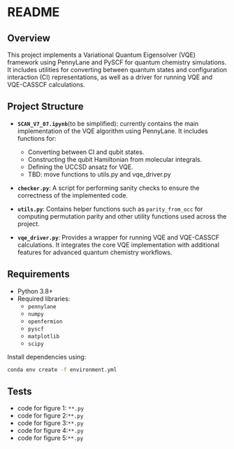 # README

## Overview

This project implements a Variational Quantum Eigensolver (VQE) framework using PennyLane and PySCF for quantum chemistry simulations. It includes utilities for converting between quantum states and configuration interaction (CI) representations, as well as a driver for running VQE and VQE-CASSCF calculations.

## Project Structure

- **`SCAN_V7_07.ipynb`**(to be simplified): currently contains the main implementation of the VQE algorithm using PennyLane. It includes functions for:

  - Converting between CI and qubit states.
  - Constructing the qubit Hamiltonian from molecular integrals.
  - Defining the UCCSD ansatz for VQE.
  - TBD: move functions to utils.py and vqe_driver.py
- **`checker.py`**:
  A script for performing sanity checks to ensure the correctness of the implemented code.
- **`utils.py`**:
  Contains helper functions such as `parity_from_occ` for computing permutation parity and other utility functions used across the project.
- **`vqe_driver.py`**:
  Provides a wrapper for running VQE and VQE-CASSCF calculations. It integrates the core VQE implementation with additional features for advanced quantum chemistry workflows.

## Requirements

- Python 3.8+
- Required libraries:
  - `pennylane`
  - `numpy`
  - `openfermion`
  - `pyscf`
  - `matplotlib`
  - `scipy`

Install dependencies using:

```bash
conda env create -f environment.yml
```

## Tests

* code for figure 1: ```**.py```
* code for figure 2:```**.py```
* code for figure 3:```**.py```
* code for figure 4:```**.py```
* code for figure 5:```**.py```
